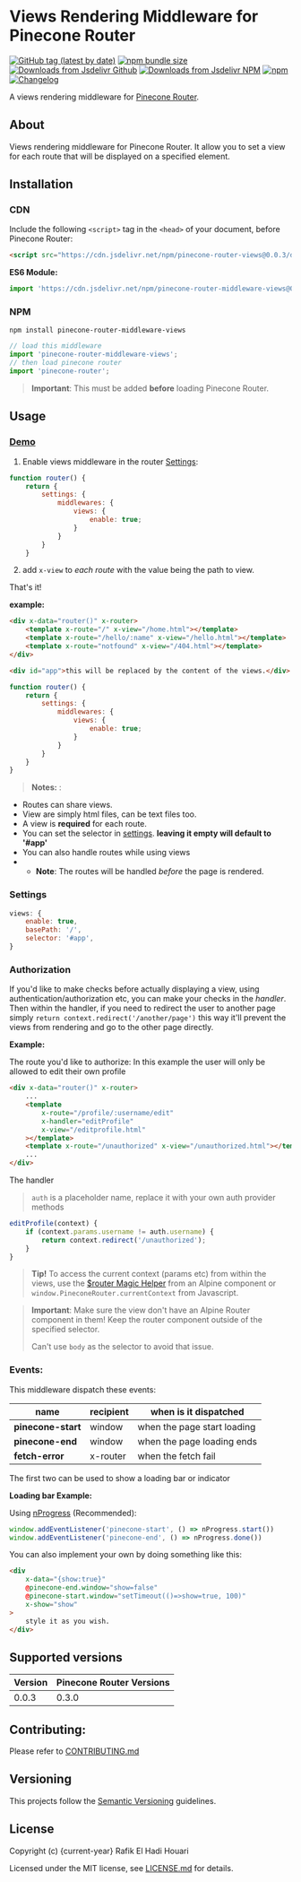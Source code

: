 # Views Rendering Middleware for Pinecone Router

[![GitHub tag (latest by date)](https://img.shields.io/github/v/tag/pinecone-router/middleware-views?color=%2337C8AB&label=version&sort=semver)](https://github.com/pinecone-router/middleware-views/tree/0.0.3)
[![npm bundle size](https://img.shields.io/bundlephobia/minzip/pinecone-router-middleware-views?color=37C8AB)](https://bundlephobia.com/result?p=pinecone-router-middleware-views@0.0.3)
[![Downloads from Jsdelivr Github](https://img.shields.io/jsdelivr/gh/hm/pinecone-router/middleware-views?color=%2337C8AB&logo=github&logoColor=%2337C8AB)](https://www.jsdelivr.com/package/gh/pinecone-router/middleware-views)
[![Downloads from Jsdelivr NPM](https://img.shields.io/jsdelivr/npm/hm/pinecone-router-middleware-views?color=%2337C8AB&&logo=npm)](https://www.jsdelivr.com/package/npm/pinecone-router-middleware-views)
[![npm](https://img.shields.io/npm/dm/pinecone-router-middleware-views?color=37C8AB&label=npm&logo=npm&logoColor=37C8AB)](https://npmjs.com/package/pinecone-router-middleware-views)
[![Changelog](https://img.shields.io/badge/change-log-%2337C8AB)](/CHANGELOG.md)

A views rendering middleware for [Pinecone Router](https://github.com/pinecone-router/router).

## About

Views rendering middleware for Pinecone Router.
It allow you to set a view for each route that will be displayed on a specified element.

## Installation

### CDN

Include the following `<script>` tag in the `<head>` of your document, before Pinecone Router:

```html
<script src="https://cdn.jsdelivr.net/npm/pinecone-router-views@0.0.3/dist/index.umd.js"></script>
```

**ES6 Module:**

```javascript
import 'https://cdn.jsdelivr.net/npm/pinecone-router-middleware-views@0.0.3/dist/index.umd.js';
```

### NPM

```
npm install pinecone-router-middleware-views
```

```javascript
// load this middleware
import 'pinecone-router-middleware-views';
// then load pinecone router
import 'pinecone-router';
```

> **Important**: This must be added **before** loading Pinecone Router.

## Usage

### [Demo](https://pinecone-example-views.vercel.app)

1. Enable views middleware in the router [Settings](https://pinecone-router/router/#settings):

```js
function router() {
	return {
		settings: {
			middlewares: {
				views: {
					enable: true;
				}
			}
		}
	}
```

2. add `x-view` to _each route_ with the value being the path to view.

That's it!

**example:**

```html
<div x-data="router()" x-router>
	<template x-route="/" x-view="/home.html"></template>
	<template x-route="/hello/:name" x-view="/hello.html"></template>
	<template x-route="notfound" x-view="/404.html"></template>
</div>

<div id="app">this will be replaced by the content of the views.</div>
```

```js
function router() {
	return {
		settings: {
			middlewares: {
				views: {
					enable: true;
				}
			}
		}
	}
}
```

> **Notes:** :

-   Routes can share views.
-   View are simply html files, can be text files too.
-   A view is **required** for each route.
-   You can set the selector in [settings](#settings).
    **leaving it empty will default to '#app'**
-   You can also handle routes while using views
-   -   **Note**: The routes will be handled _before_ the page is rendered.

### Settings

```js
views: {
	enable: true,
	basePath: '/',
	selector: '#app',
}
```

### Authorization

If you'd like to make checks before actually displaying a view, using authentication/authorization etc, you can make your checks in the _handler_. Then within the handler, if you need to redirect the user to another page simply `return context.redirect('/another/page')` this way it'll prevent the views from rendering and go to the other page directly.

**Example:**

The route you'd like to authorize:
In this example the user will only be allowed to edit their own profile

```html
<div x-data="router()" x-router>
	...
	<template
		x-route="/profile/:username/edit"
		x-handler="editProfile"
		x-view="/editprofile.html"
	></template>
	<template x-route="/unauthorized" x-view="/unauthorized.html"></template>
	...
</div>
```

The handler

> `auth` is a placeholder name, replace it with your own auth provider methods

```js
editProfile(context) {
	if (context.params.username != auth.username) {
		return context.redirect('/unauthorized');
	}
}
```

> **Tip!** To access the current context (params etc) from within the views, use the [$router Magic Helper](https://github.com/pinecone-router/router/#magic-helper) from an Alpine component or `window.PineconeRouter.currentContext` from Javascript.

> **Important**: Make sure the view don't have an Alpine Router component in them! Keep the router component outside of the specified selector.
>
> Can't use `body` as the selector to avoid that issue.

### Events:

This middleware dispatch these events:

| name               | recipient | when is it dispatched       |
| ------------------ | --------- | --------------------------- |
| **pinecone-start** | window    | when the page start loading |
| **pinecone-end**   | window    | when the page loading ends  |
| **fetch-error**    | x-router  | when the fetch fail         |

The first two can be used to show a loading bar or indicator

**Loading bar Example:**

Using [nProgress](http://ricostacruz.com/nprogress) (Recommended):

```js
window.addEventListener('pinecone-start', () => nProgress.start())
window.addEventListener('pinecone-end', () => nProgress.done())
```

You can also implement your own by doing something like this:

```html
<div
	x-data="{show:true}"
	@pinecone-end.window="show=false"
	@pinecone-start.window="setTimeout(()=>show=true, 100)"
	x-show="show"
>
	style it as you wish.
</div>
```

## Supported versions

| Version | Pinecone Router Versions |
| ------- | ------------------------ |
| 0.0.3   | 0.3.0                    |

## Contributing:

Please refer to [CONTRIBUTING.md](/CONTRIBUTING.md)

## Versioning

This projects follow the [Semantic Versioning](https://semver.org/) guidelines.

## License

Copyright (c) {current-year} Rafik El Hadi Houari

Licensed under the MIT license, see [LICENSE.md](LICENSE.md) for details.
